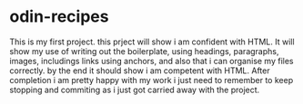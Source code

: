 # odin-recipes
This is my first project. this prject will show i am confident with HTML. It will show my use of writing out the boilerplate, using headings, paragraphs, images, includings links using anchors, and also that i can organise my files correctly. by the end it should show i am competent with HTML.
After completion i am pretty happy with my work i just need to remember to keep stopping and commiting as i just got carried away with the project.
